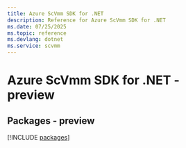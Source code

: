 ```yaml
---
title: Azure ScVmm SDK for .NET
description: Reference for Azure ScVmm SDK for .NET
ms.date: 07/25/2025
ms.topic: reference
ms.devlang: dotnet
ms.service: scvmm
---
```

# Azure ScVmm SDK for .NET - preview
## Packages - preview
[!INCLUDE [packages](scvmm-index.md)]